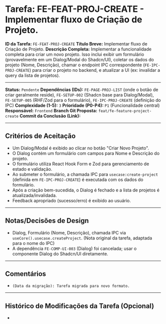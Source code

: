 # Tarefa: FE-FEAT-PROJ-CREATE - Implementar fluxo de Criação de Projeto.

**ID da Tarefa:** `FE-FEAT-PROJ-CREATE`
**Título Breve:** Implementar fluxo de Criação de Projeto.
**Descrição Completa:**
Implementar a funcionalidade completa para criar um novo projeto. Isso inclui exibir um formulário (provavelmente em um Dialog/Modal do Shadcn/UI), coletar os dados do projeto (Nome, Descrição), chamar o endpoint IPC correspondente (`FE-IPC-PROJ-CREATE`) para criar o projeto no backend, e atualizar a UI (ex: invalidar a query da lista de projetos).

---

**Status:** `Pendente`
**Dependências (IDs):** `FE-PAGE-PROJ-LIST` (onde o botão de criar geralmente reside), `FE-SETUP-002` (Shadcn base para Dialog/Modal), `FE-SETUP-005` (RHF/Zod para o formulário), `FE-IPC-PROJ-CREATE` (definição do IPC)
**Complexidade (1-5):** `3`
**Prioridade (P0-P4):** `P1` (Funcionalidade central)
**Responsável:** `Frontend`
**Branch Git Proposta:** `feat/fe-feature-project-create`
**Commit da Conclusão (Link):**

---

## Critérios de Aceitação
- Um Dialog/Modal é exibido ao clicar no botão "Criar Novo Projeto".
- O Dialog contém um formulário com campos para Nome e Descrição do projeto.
- O formulário utiliza React Hook Form e Zod para gerenciamento de estado e validação.
- Ao submeter o formulário, a chamada IPC para `usecase:create-project` (definida em `FE-IPC-PROJ-CREATE`) é executada com os dados do formulário.
- Após a criação bem-sucedida, o Dialog é fechado e a lista de projetos é atualizada/invalidada.
- Feedback apropriado (sucesso/erro) é exibido ao usuário.

---

## Notas/Decisões de Design
- Dialog, Formulário (Nome, Descrição), chamada IPC via `useCore().usecase.createProject`. (Nota original da tarefa, adaptada para o nome do IPC)
- A dependência `FE-COMP-UI-003` (Dialog) foi cancelada; usar o componente Dialog do Shadcn/UI diretamente.

---

## Comentários
- `(Data da migração): Tarefa migrada para novo formato.`

---

## Histórico de Modificações da Tarefa (Opcional)
-
